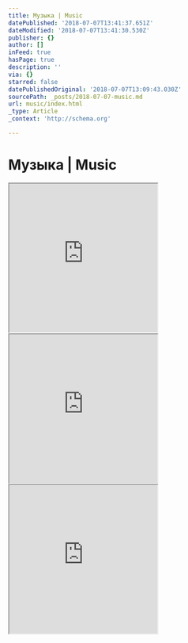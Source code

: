 ```yaml
---
title: Музыка | Music
datePublished: '2018-07-07T13:41:37.651Z'
dateModified: '2018-07-07T13:41:30.530Z'
publisher: {}
author: []
inFeed: true
hasPage: true
description: ''
via: {}
starred: false
datePublishedOriginal: '2018-07-07T13:09:43.030Z'
sourcePath: _posts/2018-07-07-music.md
url: music/index.html
_type: Article
_context: 'http://schema.org'

---
```

# Музыка | Music

<iframe src="https://the-grid.github.io/ed-userhtml/?g=eJxdkNFugzAMRX8FRYLHJsB4mZpW-xKUJW4TzWDkOEP7-wGttmlv9tW511c-pxu7Cao1BYlWtcbUqoqQ7lGs6o1RVfZMiGm-WzWTqg78nTgAPwSHSKtVrggt6L42A3urosiSX7VeT5nKHDxSCSdPk94ZYH0tjPaA6v5Na7ek_6Cw8x9Zvwxd35m2NY0nJLZ113vohm5o9ovjHmdvDjM0MQUYGdAJhKeUI63jFjbBLNkKl6dU8tb-d2VYKG_AH5OA-2E-Uy4Oj1ldzvrxscs332VwRQ" height="300" style=""></iframe>

<iframe src="https://the-grid.github.io/ed-userhtml/?g=eJxtkNFugzAMRX8FRYLHhsLow9R02pegLHGbSAYj2xna34_SatvD3uyrc32vfM5X9hNUa46anDm2bW2qBPmW1Jm-bU0lgQkxzzdnZjLVjn8QR-CH4BFpdcYXpQX912bg4ExSXeTV2vUgVOYYkEo8BJrsnQG2b4XR7VDdv1vrl_wfiFlU7OnYDcPppQmExK7u-gDd0A3NPXK8Y-7qUaBJOcLIgF4hPiVJtI7btQlmFadcnlKRrf7vyrDQlvTXpOB_mM8sxeM-m8vZPl52-Qa163FN" height="300" style=""></iframe>

<iframe src="https://the-grid.github.io/ed-userhtml/?g=eJxtkNFugzAMRX8FRYLHhsLY1Knp1C9BWeI2kQxGdjK0vy_QautD3-yrc32vfIwXtgMUc_QpGLWv61IVAeI1JKPaulaFOCbEOF6NGkkVG_5N7IHvgkWk2SibE01ofxcDO6NCSpN8aj3vhPLoHVL2O0eDXhlg_ZUZzQaV7VlrO8VXIEZJovdv7eGjO7xXjpDYlE3roOmarloz-5UzF4sCVYgeega0CfxDkkBzv5wbYExiEueHlGXp_78yTLREPZsS2D_mJ0q2uM3qdNT3n51uFJlxjA" height="300" style=""></iframe>